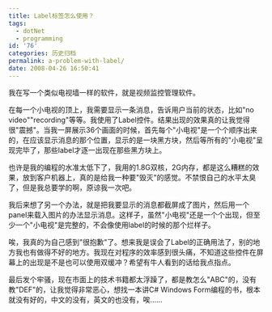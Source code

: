 ```yaml
---
title: Label标签怎么使用？
tags:
  - dotNet
  - programming
id: '76'
categories: 历史归档
permalink: a-problem-with-label/
date: 2008-04-26 16:50:41
---
```


我在写一个类似电视墙一样的软件，就是视频监控管理软件。  
  
在每一个小电视的顶上，我需要显示一条消息，告诉用户当前的状态，比如"no video""recording"等等。我使用了Label控件。结果出现的效果真的让我觉得很"震撼"。当我一屏展示36个画面的时候，首先每个"小电视"是一个个顺序出来的，在应该显示消息的那个位置，显示的是一块黑方块，然后等所有的"小电视"呈现完毕了，那些label才逐一出现在那些黑方块上。  
  
也许是我的编程的水准太低下了，我用的1.8G双核，2G内存，都是这么糟糕的效果，放到客户机器上，真的是给我一种要"毁灭"的感觉。不禁恨自己的水平太臭了，但是我总要学的啊，原谅我一次吧。  
  
我后来想了另一个办法，就是把我要显示的消息都截屏成了图片，然后用一个panel来载入图片的办法显示消息。这样子，虽然"小电视"还是一个个出现，但至少一个"小电视"是完整的，不会像使用label的时候的那个烂样子。  
  
唉，我真的为自己感到"很抱歉"了。想来我是误会了Label的正确用法了，别的地方我也有做得不好的地方。我现在对程序的效率感到很头痛，不知道这些控件在屏幕上的出现是不是也可以使用双缓冲？希望有牛人看到的话给我点指点。  
  
最后发个牢骚，现在市面上的技术书籍都太浮躁了，都是教怎么"ABC"的，没有教"DEF"的，让我觉得非常恶心，想找一本讲C# Windows Form编程的书，根本就没有好的，中文的没有，英文的也没有，唉……